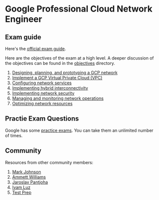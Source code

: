 # Google Professional Cloud Network Engineer

## Exam guide

Here's the [official exam guide](https://cloud.google.com/certification/guides/cloud-network-engineer).

Here are the objectives of the exam at a high level. A deeper discussion of the objectives can be found in the [objectives](./objectives) directory.

1. [Designing, planning, and prototyping a GCP network](./objectives/design-plan-gcp-network.md)
1. [Implement a GCP Virtual Private Cloud (VPC)](./objectives/implement-vpc.md)
1. [Configuring network services](./objectives/configure-network-services.md)
1. [Implementing hybrid interconnectivity](./objectives/interconnectivity.md)
1. [Implementing network security](./objectives/network-security.md)
1. [Managing and monitoring network operations](./objectives/monitor-network.md)
1. [Optimizing network resources](./objectives/optimize-resources.md)

## Practie Exam Questions

Google has some [practice exams](https://cloud.google.com/certification/sample-questions/cloud-network-engineer). You can take them an unlimited number of times.

## Community

Resources from other community members:

1. [Mark Johnson](https://www.linkedin.com/pulse/google-cloud-professional-network-engineer-exam-study-mark-johnson)
1. [Ammett Williams](https://www.linkedin.com/pulse/google-cloud-professional-network-engineer-exam-prep-williams/)
1. [Jaroslav Pantjoha](https://medium.com/devops-dudes/google-cloud-network-engineer-exam-experience-fail-fast-learn-pass-1d913e18888)
1. [Ivam Luz](https://medium.com/ci-t/how-to-pass-the-google-professional-cloud-network-engineer-certification-40bb1f6cc962)
1. [Test Prep](https://www.testpreptraining.com/tutorial/google-professional-cloud-network-engineer/)
